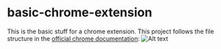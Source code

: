 # basic-chrome-extension

This is the basic stuff for a chrome extension. This project follows the file structure in the [official chrome documentation](https://developer.chrome.com/docs/extensions/mv3/architecture-overview/):
![Alt text](https://wd.imgix.net/image/BhuKGJaIeLNPW9ehns59NfwqKxF2/Txq5CxeXjQz7i4wmP8zO.png?auto=format&w=439)